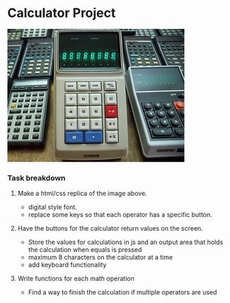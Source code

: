 # Calculator Project

![alt text](./calculator-base.jpg)

### Task breakdown

1. Make a html/css replica of the image above.

    - digital style font.
    - replace some keys so that each operator has a specific button.

2. Have the buttons for the calculator return values on the screen.

    - Store the values for calculations in js and an output area that holds the calculation when equals is pressed
    - maximum 8 characters on the calculator at a time
    - add keyboard functionality

3. Write functions for each math operation

    - Find a way to finish the calculation if multiple operators are used
